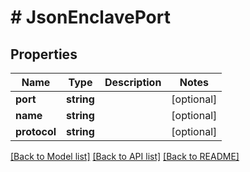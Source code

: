 # # JsonEnclavePort

## Properties

Name | Type | Description | Notes
------------ | ------------- | ------------- | -------------
**port** | **string** |  | [optional]
**name** | **string** |  | [optional]
**protocol** | **string** |  | [optional]

[[Back to Model list]](../../README.md#models) [[Back to API list]](../../README.md#endpoints) [[Back to README]](../../README.md)
